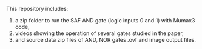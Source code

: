 This repository includes:
1) a zip folder to run the SAF AND gate (logic inputs 0 and 1) with Mumax3 code,
2) videos showing the operation of several gates studied in the paper,
3) and source data zip files of AND, NOR gates .ovf and image output files.
